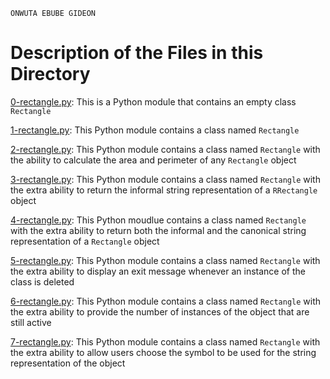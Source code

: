 ```
ONWUTA EBUBE GIDEON
```

# Description of the Files in this Directory


[0-rectangle.py](./0-rectangle.py): This is a Python module that contains an empty class ``Rectangle``



[1-rectangle.py](./1-rectangle.py): This Python module contains a class named ``Rectangle``



[2-rectangle.py](./2-rectangle.py): This Python module contains a class named ``Rectangle`` with the ability to calculate the area and perimeter of any ``Rectangle`` object



[3-rectangle.py](./3-rectangle.py): This Python module contains a class named ``Rectangle`` with the extra ability to return the informal string representation of a ``RRectangle`` object



[4-rectangle.py](./4-rectangle.py): This Python moudlue contains a class named ``Rectangle`` with the extra ability to return both the informal and the canonical string representation of a ``Rectangle`` object



[5-rectangle.py](./5-rectangle.py): This Python module contains a class named ``Rectangle`` with the extra ability to display an exit message whenever an instance of the class is deleted



[6-rectangle.py](./6-rectangle.py): This Python module contains a class named ``Rectangle`` with the extra ability to provide the number of instances of the object that are still active



[7-rectangle.py](./7-rectangle.py): This Python module contains a class named ``Rectangle`` with the extra ability to allow users choose the symbol to be used for the string representation of the object
